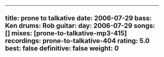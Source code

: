
---
title: prone to talkative
date: 2006-07-29
bass:	Ken
drums:	Rob
guitar:	
day: 2006-07-29
songs: []
mixes: [prone-to-talkative-mp3-415]
recordings: prone-to-talkative-404
rating: 5.0
best: false
definitive: false
weight: 0
---
